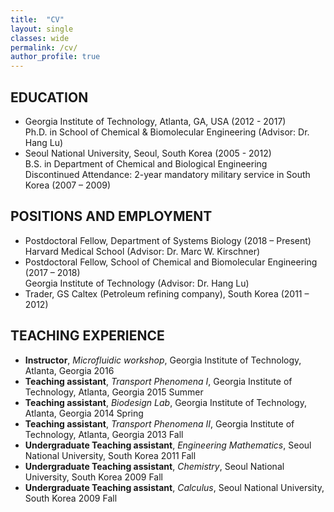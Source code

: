 ```yaml
---
title:  "CV"
layout: single
classes: wide
permalink: /cv/
author_profile: true
---
```


## EDUCATION
- Georgia Institute of Technology, Atlanta, GA, USA (2012 - 2017) <br>
Ph.D. in School of Chemical & Biomolecular Engineering (Advisor: Dr. Hang Lu)
- Seoul National University, Seoul, South Korea (2005 - 2012) <br>
B.S. in Department of Chemical and Biological Engineering  <br>
Discontinued Attendance: 2-year mandatory military service in South Korea (2007 – 2009) 

## POSITIONS AND EMPLOYMENT
- Postdoctoral Fellow, Department of Systems Biology (2018 – Present) <br>
Harvard Medical School (Advisor: Dr. Marc W. Kirschner)
- Postdoctoral Fellow, School of Chemical and Biomolecular Engineering (2017 – 2018) <br>
Georgia Institute of Technology (Advisor: Dr. Hang Lu)
- Trader, GS Caltex (Petroleum refining company), South Korea (2011 – 2012) <br>

## TEACHING EXPERIENCE
- __Instructor__, *Microfluidic workshop*, Georgia Institute of Technology, Atlanta, Georgia 2016	
- __Teaching assistant__, *Transport Phenomena Ι*, Georgia Institute of Technology, Atlanta, Georgia 2015 Summer	
- __Teaching assistant__, *Biodesign Lab*, Georgia Institute of Technology, Atlanta, Georgia 2014 Spring	
- __Teaching assistant__, *Transport Phenomena ΙΙ*, Georgia Institute of Technology, Atlanta, Georgia 2013 Fall	
- __Undergraduate Teaching assistant__, *Engineering Mathematics*, Seoul National University, South Korea 2011 Fall	
- __Undergraduate Teaching assistant__, *Chemistry*, Seoul National University, South Korea 2009 Fall	
- __Undergraduate Teaching assistant__, *Calculus*, Seoul National University, South Korea 2009 Fall	



